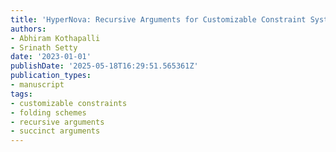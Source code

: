 ```yaml
---
title: 'HyperNova: Recursive Arguments for Customizable Constraint Systems'
authors:
- Abhiram Kothapalli
- Srinath Setty
date: '2023-01-01'
publishDate: '2025-05-18T16:29:51.565361Z'
publication_types:
- manuscript
tags:
- customizable constraints
- folding schemes
- recursive arguments
- succinct arguments
---
```

